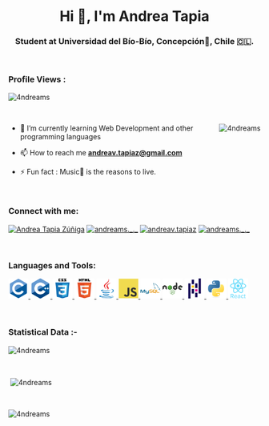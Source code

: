 <h1 align="center">Hi 👋, I'm Andrea Tapia </h1>
<h3 align="center">Student at Universidad del Bío-Bío, Concepción🌟, Chile 🇨🇱.</h3>
<br>

<p align="right"> <h3>Profile Views :</h3> <img src="https://komarev.com/ghpvc/?username=4ndreams&label=Profile%20views&color=0e75b6&style=flat"
    alt="4ndreams" /> 
  </p>

<br>

<p><img align="right" src="https://github.com/4ndreams/4ndreams/blob/main/animation_500_kxa883sd.gif" alt="4ndreams" /></p>


- 🌱 I’m currently learning Web Development and other programming languages

- 📫 How to reach me **andreav.tapiaz@gmail.com**

- ⚡ Fun fact : Music🎵 is the reasons to live.

<br>

<h3 align="left">Connect with me:</h3>
<p align="left">
  <a href="https://www.linkedin.com/in/andrea-tapia-zúñiga-xd" target="blank"><img align="center"
      src="https://raw.githubusercontent.com/rahuldkjain/github-profile-readme-generator/master/src/images/icons/Social/linked-in-alt.svg"
      alt="Andrea Tapia Zúñiga" height="30" width="40" /></a>
  <a href="https://www.instagram.com/andreams._._/" target="blank"><img align="center"
      src="https://raw.githubusercontent.com/rahuldkjain/github-profile-readme-generator/master/src/images/icons/Social/instagram.svg"
      alt="andreams._._" height="30" width="40" /></a>
 <a href="https://open.spotify.com/user/andreav.tapiaz" target="blank"><img align="center"
      src="https://raw.githubusercontent.com/rahuldkjain/github-profile-readme-generator/master/src/images/icons/Social/spotify.svg"
      alt="andreav.tapiaz" height="30" width="40" /></a>
     <a href="https://www.tiktok.com/@andreams._._" target="blank"><img align="center"
      src="https://raw.githubusercontent.com/detain/svg-logos/refs/heads/master/svg/t/tiktok-icon-2.svg"
      alt="andreams._._" height="30" width="40" /></a>
</p>

<br>

<h3 align="left">Languages and Tools:</h3>
<p align="left"> <a href="https://developer.android.com" target="_blank" rel="noreferrer"> 
    <img src="https://raw.githubusercontent.com/devicons/devicon/master/icons/c/c-original.svg"
      alt="c" width="40" height="40" /> </a> <a href="https://www.w3schools.com/cpp/" target="_blank" rel="noreferrer">
    <img src="https://raw.githubusercontent.com/devicons/devicon/master/icons/cplusplus/cplusplus-original.svg"
      alt="cplusplus" width="40" height="40" /> </a> <a href="https://www.w3schools.com/css/" target="_blank"
    rel="noreferrer"> <img
      src="https://raw.githubusercontent.com/devicons/devicon/master/icons/css3/css3-original-wordmark.svg" alt="css3"
      width="40" height="40" /> </a> <a href="https://www.w3.org/html/" target="_blank" rel="noreferrer"> <img
      src="https://raw.githubusercontent.com/devicons/devicon/master/icons/html5/html5-original-wordmark.svg"
      alt="html5" width="40" height="40" /> </a> <a href="https://www.java.com" target="_blank" rel="noreferrer"> <img
      src="https://raw.githubusercontent.com/devicons/devicon/master/icons/java/java-original.svg" alt="java" width="40"
      height="40" /> </a> <a href="https://developer.mozilla.org/en-US/docs/Web/JavaScript" target="_blank"
    rel="noreferrer"> <img
      src="https://raw.githubusercontent.com/devicons/devicon/master/icons/javascript/javascript-original.svg"
      alt="javascript" width="40" height="40" /> </a> <a href="https://www.mysql.com/" target="_blank" rel="noreferrer"> <img
      src="https://raw.githubusercontent.com/devicons/devicon/master/icons/mysql/mysql-original-wordmark.svg"
      alt="mysql" width="40" height="40" /> </a> </a> <a href="https://nodejs.org" target="_blank" rel="noreferrer"> <img
      src="https://raw.githubusercontent.com/devicons/devicon/master/icons/nodejs/nodejs-original-wordmark.svg"
      alt="nodejs" width="40" height="40" /> </a> <a href="https://pandas.pydata.org/" target="_blank" rel="noreferrer">
    <img
      src="https://raw.githubusercontent.com/devicons/devicon/2ae2a900d2f041da66e950e4d48052658d850630/icons/pandas/pandas-original.svg"
      alt="pandas" width="40" height="40" /> </a> <a href="https://www.python.org" target="_blank" rel="noreferrer"> <img
      src="https://raw.githubusercontent.com/devicons/devicon/master/icons/python/python-original.svg" alt="python"
      width="40" height="40" /> </a> <a href="https://reactjs.org/" target="_blank" rel="noreferrer"> <img
      src="https://raw.githubusercontent.com/devicons/devicon/master/icons/react/react-original-wordmark.svg"
      alt="react" width="40" height="40" /> </a></p>

<br>

<h3>Statistical Data :-</h3>
<p><img align="center"
    src="https://github-readme-stats.vercel.app/api/top-langs?username=4ndreams&show_icons=true&locale=en&bg_color=0d1117&text_color=ffffff&layout=compact"
    alt="4ndreams" 
    bg_color=#808080/></p>

<br>

<p>&nbsp;<img align="center" src="https://github-readme-stats.vercel.app/api?username=4ndreams&show_icons=true&locale=en&bg_color=0d1117&text_color=ffffff&repo=convoychat"
    alt="4ndreams" /></p>

<br>

<p><img align="center" src="https://github-readme-streak-stats.herokuapp.com/?user=4ndreams&theme=dark&background=0d1117&date_format=M%20j%5B%2C%20Y%5D" alt="4ndreams" /></p>
      
<p align="left"> <a href="https://twitter.com/" target="blank"><img
      src="https://img.shields.io/twitter/follow/?logo=twitter&style=for-the-badge" alt="" /></a> </p>

